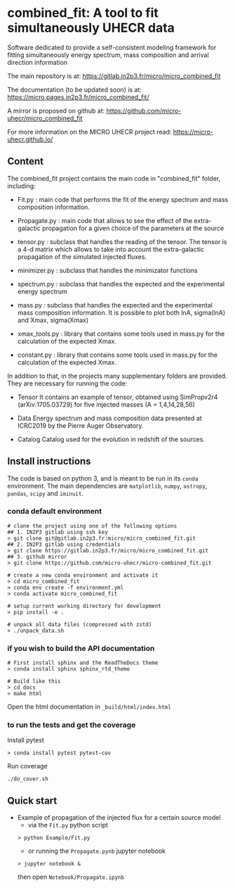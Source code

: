 # combined_fit: A tool to fit simultaneously UHECR data
Software dedicated to provide a self-consistent modeling framework for fitting simultaneously  energy spectrum, mass composition and arrival direction information 

The main repository is at:
https://gitlab.in2p3.fr/micro/micro_combined_fit

The documentation (to be updated soon) is at:
https://micro.pages.in2p3.fr/micro_combined_fit/

A mirror is proposed on github at:
https://github.com/micro-uhecr/micro_combined_fit

For more information on the MICRO UHECR project read:
https://micro-uhecr.github.io/

## Content
The combined_fit project contains the main code in "combined_fit" folder, including:

- Fit.py : 
	main code that performs the fit of  the energy spectrum and  mass composition information.
    
- Propagate.py : 
        main code that allows to see the effect of the extra-galactic propagation for a given choice of the parameters at the source
   
- tensor.py : 
      subclass that handles the reading of the tensor. The tensor is a 4-d matrix which allows to take into account the extra-galactic propagation of the simulated injected fluxes. 
       
- minimizer.py : 
        subclass that handles the minimizator functions 
        
- spectrum.py : 
    subclass that handles the expected and the experimental energy spectrum
    
- mass.py : 
    subclass that handles the expected and the experimental mass composition information. It is possible to plot both lnA, sigma(lnA) and Xmax, sigma(Xmax)
    
- xmax_tools.py : 
        library that contains some tools used in mass.py for the calculation of the expected Xmax.


- constant.py : 
        library that contains some tools used in mass.py for the calculation of the expected Xmax.


In addition to that, in the projects many supplementary folders are provided. They are necessary for running the code:

- Tensor
    It contains an example of tensor, obtained using SimPropv2r4 (arXiv:1705.03729) for five injected masses (A = 1,4,14,28,56)
    
- Data
    Energy spectrum and mass composition data presented at ICRC2019 by the Pierre Auger Observatory.
    
- Catalog
    Catalog used for the evolution in redshift of the sources.
    


## Install instructions
The code is based on python 3, and is meant to be run in its `conda` environment.
The main dependencies are `matplotlib`, `numpy`, `astropy`, `pandas`, `scipy` and `iminuit`.

### conda default environment
```
# clone the project using one of the following options
## 1. IN2P3 gitlab using ssh key 
> git clone git@gitlab.in2p3.fr:micro/micro_combined_fit.git
## 2. IN2P3 gitlab using credentials
> git clone https://gitlab.in2p3.fr/micro/micro_combined_fit.git
## 3. github mirror
> git clone https://github.com/micro-uhecr/micro-combined_fit.git

# create a new conda environment and activate it
> cd micro_combined_fit
> conda env create -f environment.yml
> conda activate micro_combined_fit

# setup current working directory for development
> pip install -e .

# unpack all data files (compressed with zstd)
> ./unpack_data.sh
```

### if you wish to build the API documentation
```
# First install sphinx and the ReadTheDocs theme
> conda install sphinx sphinx_rtd_theme

# Build like this
> cd docs
> make html
```

Open the html documentation in `_build/html/index.html`

### to run the tests and get the coverage
Install pytest
```
> conda install pytest pytest-cov
```

Run coverage
```
./do_cover.sh
```

## Quick start
- Example of propagation of the injected flux for a certain source model
  - via the `Fit.py` python script
  ```
  > python Example/Fit.py
  ```
  - or running the `Propagate.pynb` jupyter notebook 
  ```
  > jupyter notebook &
  ```
  then open `Notebook/Propagate.ipynb`

